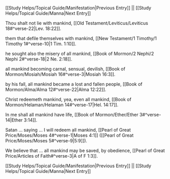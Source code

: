 [[Study Helps/Topical Guide/Manifestation|Previous Entry]]  ||  [[Study Helps/Topical Guide/Manna|Next Entry]]

 Thou shalt not lie with mankind, [[Old Testament/Leviticus/Leviticus 18#^verse-22|Lev. 18:22]].

 them that defile themselves with mankind, [[New Testament/1 Timothy/1 Timothy 1#^verse-10|1 Tim. 1:10]].

 he sought also the misery of all mankind, [[Book of Mormon/2 Nephi/2 Nephi 2#^verse-18|2 Ne. 2:18]].

 all mankind becoming carnal, sensual, devilish, [[Book of Mormon/Mosiah/Mosiah 16#^verse-3|Mosiah 16:3]].

 by his fall, all mankind became a lost and fallen people, [[Book of Mormon/Alma/Alma 12#^verse-22|Alma 12:22]].

 Christ redeemeth mankind, yea, even all mankind, [[Book of Mormon/Helaman/Helaman 14#^verse-17|Hel. 14:17]].

 In me shall all mankind have life, [[Book of Mormon/Ether/Ether 3#^verse-14|Ether 3:14]].

 Satan ... saying ... I will redeem all mankind, [[Pearl of Great Price/Moses/Moses 4#^verse-1|Moses 4:1]] ([[Pearl of Great Price/Moses/Moses 5#^verse-9|5:9]]).

 We believe that ... all mankind may be saved, by obedience, [[Pearl of Great Price/Articles of Faith#^verse-3|A of F 1:3]].

[[Study Helps/Topical Guide/Manifestation|Previous Entry]]  ||  [[Study Helps/Topical Guide/Manna|Next Entry]]